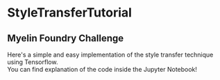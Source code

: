 # StyleTransferTutorial
## Myelin Foundry Challenge

Here's a simple and easy implementation of the style transfer technique using Tensorflow. <br> You can find explanation of the code inside the Jupyter Notebook!
